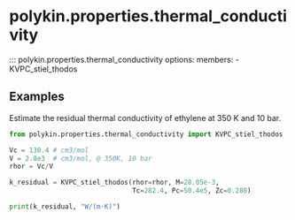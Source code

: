 # polykin.properties.thermal_conductivity

::: polykin.properties.thermal_conductivity
    options:
        members:
            - KVPC_stiel_thodos

## Examples

Estimate the residual thermal conductivity of ethylene at 350 K and 10 bar.

```python exec="on" source="console"
from polykin.properties.thermal_conductivity import KVPC_stiel_thodos

Vc = 130.4 # cm3/mol
V = 2.8e3  # cm3/mol, @ 350K, 10 bar
rhor = Vc/V

k_residual = KVPC_stiel_thodos(rhor=rhor, M=28.05e-3,
                               Tc=282.4, Pc=50.4e5, Zc=0.280)

print(k_residual, "W/(m·K)")
```
